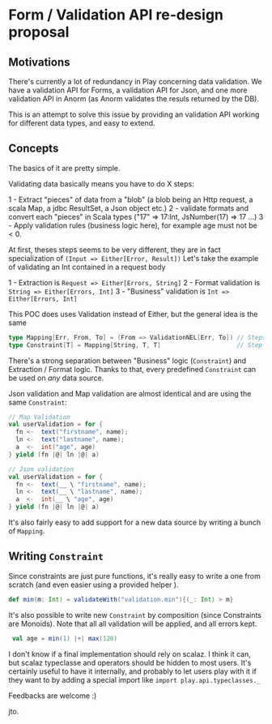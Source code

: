 # Form / Validation API re-design proposal

## Motivations

There's currently a lot of redundancy in Play concerning data validation. We have a validation API for Forms, a validation API for Json, and one more validation API in Anorm (as Anorm validates the resuls returned by the DB).

This is an attempt to solve this issue by providing an validation API working for different data types, and easy to extend.

## Concepts

The basics of it are pretty simple.

Validating data basically means you have to do X steps:

1 - Extract "pieces" of data from a "blob" (a blob being an Http request, a scala Map, a jdbc ResultSet, a Json object etc.)
2 - validate formats and convert each "pieces" in Scala types ("17" => 17:Int, JsNumber(17) => 17 ...)
3 - Apply validation rules (business logic here), for example age must not be < 0.

At first, theses steps seems to be very different, they are in fact specialization of `(Input => Either[Error, Result])`
Let's take the example of validating an Int contained in a request body

1 - Extraction is `Request => Either[Errors, String]`
2 - Format validation is `String => Either[Errors, Int]`
3 - "Business" validation is `Int => Either[Errors, Int]`

This POC does uses Validation instead of Either, but the general idea is the same

``` scala
type Mapping[Err, From, To] = (From => ValidationNEL[Err, To]) // Steps 1 and 2
type Constraint[T] = Mapping[String, T, T]                     // Step 3
```

There's a strong separation between "Business" logic (`Constraint`) and Extraction / Format logic.
Thanks to that, every predefined `Constraint` can be used on *any* data source.

Json validation and Map validation are almost identical and are using the same `Constraint`:

```scala
// Map Validation
val userValidation = for {
  fn <-  text("firstname", name);
  ln <-  text("lastname", name);
  a  <-  int("age", age)
} yield (fn |@| ln |@| a)

// Json validation
val userValidation = for {
  fn <-  text(__ \ "firstname", name);
  ln <-  text(__ \ "lastname", name);
  a  <-  int(__ \ "age", age)
} yield (fn |@| ln |@| a)
````

It's also fairly easy to add support for a new data source by writing a bunch of `Mapping`.

## Writing `Constraint`

Since constraints are just pure functions, it's really easy to write a one from scratch (and even easier using a provided helper ).

```scala
def min(m: Int) = validateWith("validation.min"){(_: Int) > m}
```

It's also possible to write new `Constraint` by composition (since Constraints are Monoids).
Note that all all validation will be applied, and all errors kept.

```scala
 val age = min(1) |+| max(120)
```

I don't know if a final implementation should rely on scalaz. I think it can, but scalaz typeclasse and operators should be hidden to most users. It's certainly useful to have it internally, and probably to let users play with it if they want to by adding a special import like `import play.api.typeclasses._`

Feedbacks are welcome :)

jto.
